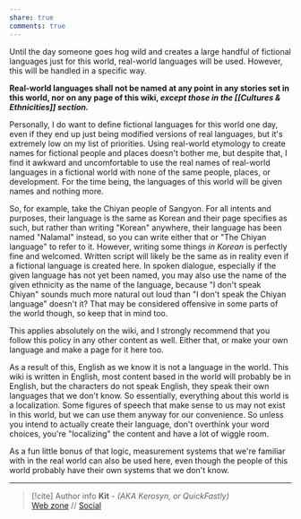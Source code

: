 ```yaml
---
share: true
comments: true
---
```

Until the day someone goes hog wild and creates a large handful of fictional languages just for this world, real-world languages will be used. However, this will be handled in a specific way.

**Real-world languages shall not be named at any point in any stories set in this world, nor on any page of this wiki, *except those in the [[Cultures & Ethnicities]] section.***

Personally, I do want to define fictional languages for this world one day, even if they end up just being modified versions of real languages, but it's extremely low on my list of priorities. Using real-world etymology to create names for fictional people and places doesn't bother me, but despite that, I find it awkward and uncomfortable to use the real names of real-world languages in a fictional world with none of the same people, places, or development. For the time being, the languages of this world will be given names and nothing more.

So, for example, take the Chiyan people of Sangyon. For all intents and purposes, their language is the same as Korean and their page specifies as such, but rather than writing "Korean" anywhere, their language has been named "Nalamal" instead, so you can write either that or "The Chiyan language" to refer to it. However, writing some things *in Korean* is perfectly fine and welcomed. Written script will likely be the same as in reality even if a fictional language is created here. In spoken dialogue, especially if the given language has not yet been named, you may also use the name of the given ethnicity as the name of the language, because "I don't speak Chiyan" sounds much more natural out loud than "I don't speak the Chiyan language" doesn't it? That may be considered offensive in some parts of the world though, so keep that in mind too.

This applies absolutely on the wiki, and I strongly recommend that you follow this policy in any other content as well. Either that, or make your own language and make a page for it here too.

As a result of this, English as we know it is not a language in the world. This wiki is written in English, most content based in the world will probably be in English, but the characters do not speak English, they speak their own languages that we don't know. So essentially, everything about this world is a localization. Some figures of speech that make sense to us may not exist in this world, but we can use them anyway for our convenience. So unless you intend to actually create their language, don't overthink your word choices, you're "localizing" the content and have a lot of wiggle room.

As a fun little bonus of that logic, measurement systems that we're familiar with in the real world can also be used here, even though the people of this world probably have their own systems that we don't know.

-----
> [!cite] Author info
> **Kit** - *(AKA Kerosyn, or QuickFastly)*\
> [Web zone](https://kerosyn.link) // [Social](https://m.tripulse.link/@kit)